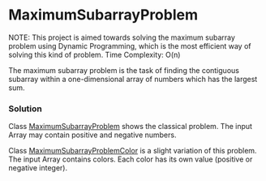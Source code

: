 # MaximumSubarrayProblem

NOTE: This project is aimed towards solving the maximum subarray problem using Dynamic Programming, which is the most efficient way of solving this kind of problem. Time Complexity: O(n)

The maximum subarray problem is the task of finding the contiguous subarray within a one-dimensional array of numbers which has the largest sum.

### Solution

Class [MaximumSubarrayProblem](src/com/company/MaximumSubArray.java) shows the classical problem. The input Array may contain positive and negative numbers. 

Class [MaximumSubarrayProblemColor](src/com/company/MaximumSubArrayColor.java) is a slight variation of this problem. The input Array contains colors. Each color has its own value (positive or negative integer). 
